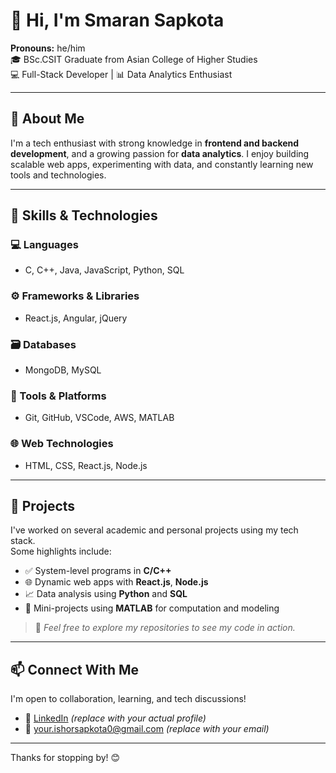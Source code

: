 # 👋 Hi, I'm Smaran Sapkota

**Pronouns:** he/him  
🎓 BSc.CSIT Graduate from Asian College of Higher Studies  
💻 Full-Stack Developer | 📊 Data Analytics Enthusiast

---

## 🚀 About Me

I'm a tech enthusiast with strong knowledge in **frontend and backend development**, and a growing passion for **data analytics**. I enjoy building scalable web apps, experimenting with data, and constantly learning new tools and technologies.

---

## 🧠 Skills & Technologies

### 💻 Languages
- C, C++, Java, JavaScript, Python, SQL

### ⚙️ Frameworks & Libraries
- React.js, Angular, jQuery

### 🗃️ Databases
- MongoDB, MySQL

### 🧰 Tools & Platforms
- Git, GitHub, VSCode, AWS, MATLAB

### 🌐 Web Technologies
- HTML, CSS, React.js, Node.js

---

## 📁 Projects

I've worked on several academic and personal projects using my tech stack.  
Some highlights include:
- ✅ System-level programs in **C/C++**
- 🌐 Dynamic web apps with **React.js**, **Node.js**
- 📈 Data analysis using **Python** and **SQL**
- 🧪 Mini-projects using **MATLAB** for computation and modeling

> 📌 _Feel free to explore my repositories to see my code in action._

---

## 📫 Connect With Me

I'm open to collaboration, learning, and tech discussions!

- 🔗 [LinkedIn]([https://www.linkedin.com](https://www.linkedin.com/in/smaran-sapkota-0117b4190/)) *(replace with your actual profile)*  
- 📧 your.ishorsapkota0@gmail.com *(replace with your email)*  

---

Thanks for stopping by! 😊

